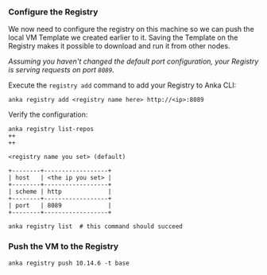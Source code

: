 
### Configure the Registry

We now need to configure the registry on this machine so we can push the local VM Template we created earlier to it. Saving the Template on the Registry makes it possible to download and run it from other nodes.

_Assuming you haven't changed the default port configuration, your Registry is serving requests on port `8089`._

Execute the `registry add` command to add your Registry to Anka CLI:
```shell
anka registry add <registry name here> http://<ip>:8089
```

Verify the configuration:
```shell
anka registry list-repos
++
++

<registry name you set> (default)

+--------+------------------+
| host   | <the ip you set> |
+--------+------------------+
| scheme | http             |
+--------+------------------+
| port   | 8089             |
+--------+------------------+

anka registry list  # this command should succeed

```

### Push the VM to the Registry
```shell
anka registry push 10.14.6 -t base
```


